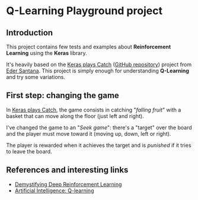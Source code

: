 # Q-Learning Playground project

## Introduction

This project contains few tests and examples about **Reinforcement Learning**
using the **Keras** library.

It's heavily based on the
[Keras plays Catch](http://edersantana.github.io/articles/keras_rl/)
([GitHub repository](https://github.com/EderSantana/KerasPlaysCatch)) project
from [Eder Santana](http://edersantana.github.io/). This project is
simply enough for understanding **Q-Learning** and try some variations.

## First step: changing the game

In [Keras plays Catch](http://edersantana.github.io/articles/keras_rl/), the
game consists in catching "*falling fruit*" with a basket that can move along
the floor (just left and right).

I've changed the game to an "*Seek game*": there's a "target" over the board
and the player must move toward it (moving up, down, left or right).

The player is rewarded when it achieves the target and is *punished* if it
tries to leave the board.

## References and interesting links

  - [Demystifying Deep Reinforcement Learning](http://www.nervanasys.com/demystifying-deep-reinforcement-learning/)
  - [Artificial Intelligence: Q-learning](http://artint.info/html/ArtInt_265.html)

